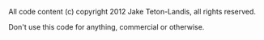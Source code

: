 All code content (c) copyright 2012 Jake Teton-Landis, all rights reserved.

Don't use this code for anything, commercial or otherwise.
